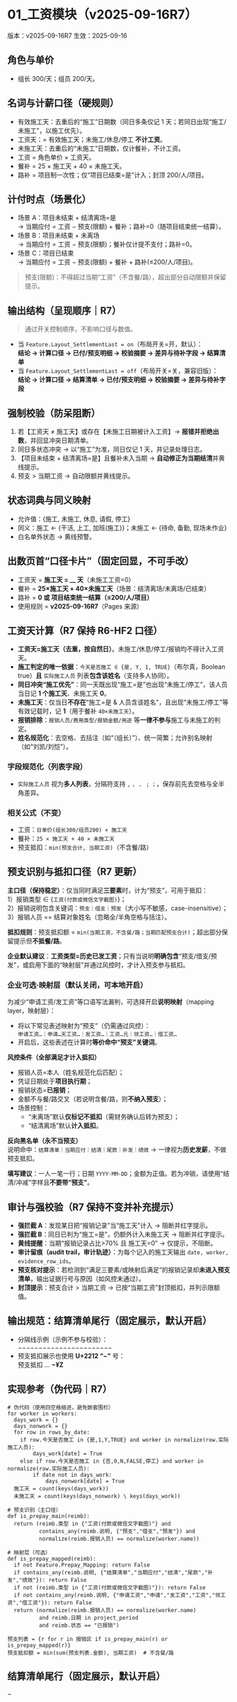 # 01_工资模块（v2025-09-16R7）
版本：v2025-09-16R7
生效：2025-09-16

## 角色与单价
- 组长 300/天；组员 200/天。

## 名词与计薪口径（硬规则）
- 有效施工天：去重后的“施工”日期数（同日多条仅记 1 天；若同日出现“施工/未施工”，以施工优先）。
- 工资天：= 有效施工天；未施工/休息/停工 **不计工资**。
- 未施工天：去重后的“未施工”日期数，仅计餐补，不计工资。
- 工资 = 角色单价 × 工资天。
- 餐补 = 25 × 施工天 + 40 × 未施工天。
- 路补 = 项目制一次性；仅“项目已结束=是”计入；封顶 200/人/项目。

## 计付时点（场景化）
- 场景 A：项目未结束 + 结清离场=是  
  → 当期应付 = 工资 − 预支(限额) + 餐补；路补=0（随项目结束统一结算）。
- 场景 B：项目未结束 + 未离场  
  → 当期应付 = 工资 − 预支(限额)；餐补仅计提不支付；路补=0。
- 场景 C：项目已结束  
  → 当期应付 = 工资 − 预支(限额) + 餐补 + 路补(≤200/人/项目)。

> 预支(限额)：不得超过当期“工资”（不含餐/路），超出部分自动限额并保留提示。

## 输出结构（呈现顺序｜R7）
> 通过开关控制顺序，不影响口径与数值。
- 当 `Feature.Layout_SettlementLast = on`（布局开关=开，默认）：  
  **结论 → 计算口径 → 已付/预支明细 → 校验摘要 → 差异与待补字段 → 结算清单**
- 当 `Feature.Layout_SettlementLast = off`（布局开关=关，兼容旧版）：  
  **结论 → 计算口径 → 结算清单 → 已付/预支明细 → 校验摘要 → 差异与待补字段**

## 强制校验（防呆阻断）
1) 若【工资天 ≠ 施工天】或存在【未施工日期被计入工资】→ **报错并拒绝出数**，并回显冲突日期清单。  
2) 同日多状态冲突 → 以“施工”为准，同日仅记 1 天，并记录处理日志。  
3) 【项目未结束 + 结清离场=是】且餐补未入当期 → **自动修正为当期结清**并黄线提示。  
4) 预支 > 当期工资 → 自动限额并黄线提示。

## 状态词典与同义映射
- 允许值：{施工, 未施工, 休息, 请假, 停工}  
- 同义：施工 ← {干活, 上工, 加班(施工)}；未施工 ← {待命, 备勤, 现场未作业}  
- 白名单外状态 → 黄线预警。

## 出数页首“口径卡片”（固定回显，不可手改）
- 工资天 = **施工天 = __ 天**（未施工工资=0）  
- 餐补 = **25×施工天 + 40×未施工天**（场景：结清离场/未离场/已结束）  
- 路补 = **0 或 项目结束统一结算（≤200/人/项目）**  
- 使用规则 = **v2025-09-16R7**（Pages 来源）

## 工资天计算（R7 保持 R6-HF2 口径）
- **工资天=施工天（去重，按自然日）**。未施工/休息/停工/报销均不得计入工资天。  
- **施工判定的唯一依据**：`今天是否施工 ∈ {是, Y, 1, TRUE}`（布尔真，Boolean true）**且** `实际施工人员` 列表**包含该姓名**（支持多人协同）。  
- **同日冲突“施工优先”**：同一天既出现“施工=是”也出现“未施工/停工”，该人员当日记 **1 个施工天**、未施工天 **0**。  
- **未施工天**：仅当日**不存在**“施工=是 & 人员含该姓名”，且出现“未施工/停工”等有效记载时，记 **1**（用于餐补 `40×未施工天`）。  
- **报销排除**：`报销人员/费用类型/报销金额/用途` 等**一律不参与**施工与未施工的判定。  
- **姓名规范化**：去空格、去括注（如“（组长）”）、统一简繁；允许别名映射（如“刘凯/刘恺”）。

### 字段规范化（列表字段）
- `实际施工人员` 视为**多人列表**，分隔符支持 `,` `，` `、` `;` `；`，保存前先去空格与全半角差异。

### 相关公式（不变）
- 工资：`日单价(组长300/组员200) × 施工天`  
- 餐补：`25 × 施工天 + 40 × 未施工天`  
- 预支抵扣：`min(预支合计, 当期工资)`（不含餐/路）

## 预支识别与抵扣口径（R7 更新）
**主口径（保持稳定）**：仅当同时满足**三要素**时，计为“预支”，可用于抵扣：  
1）报销类型 ∈ {`工资(付款或微信文字截图)`}；  
2）报销说明包含关键词：`预支｜借支｜预发`（大小写不敏感，case-insensitive）；  
3）报销人员 == 结算对象姓名（忽略全/半角空格与括注）。  

**抵扣规则**：预支抵扣额 = `min(当期工资，不含餐/路；当期匹配预支合计)`；超出部分保留提示但**不抵餐/路**。

**企业默认建议**：**工资类型=历史已发工资**；只有当说明**明确包含**“预支/借支/预发”，或启用下面的“映射层”并通过风控时，才计入预支参与抵扣。

### 企业可选·映射层（默认关闭，可本地开启）
为减少“申请工资/发工资”等口语写法漏判，可选择开启**说明映射**（mapping layer，映射层）：  
- 将以下常见表述映射为“预支”（仍需通过风控）：  
  `申请工资…｜申请…天工资…｜发工资…｜工资…元｜领工资…｜借工资…`  
- 开启后，这些表述在计算时**等价命中“预支”关键词**。

**风控条件（全部满足才计入抵扣）**  
- 报销人员=本人（姓名规范化后匹配）；  
- 凭证日期处于**项目执行期**；  
- 报销状态=**已报销**；  
- 金额不与餐/路交叉（若说明含餐/路，则**不纳入预支**）；  
- 场景控制：  
  - “未离场”默认**仅标记不抵扣**（需财务确认后转为预支）；  
  - “结清离场”默认**计入抵扣**。  

**反向黑名单（永不当预支）**  
说明命中：`结算清单｜当期应付｜结清｜尾款｜补发｜绩效` → 一律视为**历史发薪**，不做预支抵扣。

**填写建议**：一人一笔一行；日期 `YYYY-MM-DD`；金额为正值。若为冲销，请使用“结清/冲减”字样且**不要带“预支”**。

## 审计与强校验（R7 保持不变并补充提示）
- **强拦截 A**：发现某日把“报销记录”当“施工天”计入 → 阻断并红字提示。  
- **强拦截 B**：同日已判为“施工=是”，仍额外计入未施工天 → 阻断并红字提示。  
- **黄线提醒**：当期“报销记录占比>70% 且 施工天=0” → 仅提示，不阻断。  
- **审计留痕（audit trail，审计轨迹）**：为每个记入的施工天输出 `date, worker, evidence_row_ids`。  
- **预支核对提示**：若检测到“满足三要素/或映射后满足”的报销记录却**未进入预支清单**，输出证据行号与原因（如风控未通过）。  
- **封顶提示**：预支合计 > 当期工资 → 已按“当期工资”封顶抵扣，并列示限额值。

## 输出规范：结算清单尾行（固定展示，默认开启）
- 分隔线示例（示例不参与校验）：  
  −−−−−−−−−−−−−−−−−−−−−−−  
- 预支抵扣展示也使用 **U+2212 “−”** 号：  
  预支抵扣 … **−¥Z**

## 实现参考（伪代码｜R7）
    # 伪代码（使用四空格缩进，避免嵌套围栏）
    for worker in workers:
      days_work = {}
      days_nonwork = {}
      for row in rows_by_date:
        if row.今天是否施工 in {是,1,Y,TRUE} and worker in normalize(row.实际施工人员):
            days_work[date] = True
        else if row.今天是否施工 in {否,0,N,FALSE,停工} and worker in normalize(row.实际施工人员):
            if date not in days_work:
                days_nonwork[date] = True
      施工天 = count(keys(days_work))
      未施工天 = count(keys(days_nonwork) \ keys(days_work))

    # 预支识别（主口径）
    def is_prepay_main(reimb):
      return (reimb.类型 in {"工资(付款或微信文字截图)"} and
              contains_any(reimb.说明, {"预支","借支","预发"}) and
              normalize(reimb.报销人员) == normalize(worker.name))

    # 映射层（可选）
    def is_prepay_mapped(reimb):
      if not Feature.Prepay_Mapping: return False
      if contains_any(reimb.说明, {"结算清单","当期应付","结清","尾款","补发","绩效"}): return False
      if not (reimb.类型 in {"工资(付款或微信文字截图)"}): return False
      if not contains_any(reimb.说明, {"申请工资","申请","发工资","工资","领工资","借工资"}): return False
      return (normalize(reimb.报销人员) == normalize(worker.name)
              and reimb.日期 in project_period
              and reimb.状态 == "已报销")

    预支列表 = {r for r in 报销区 if is_prepay_main(r) or is_prepay_mapped(r)}
    预支抵扣额 = min(sum(预支列表.金额), 当期工资)  # 不含餐/路

## 结算清单尾行（固定展示，默认开启）
−
